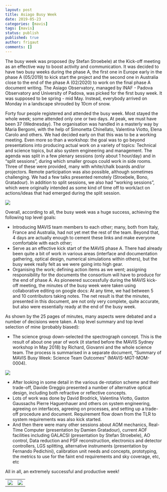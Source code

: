 ```yaml
---
layout: post
title: Asiago Busy Week
date: 2019-05-23
categories: [mavis]
tags: [mavis]
status: publish
published: true
author: frigaut
comments: []
---
```


The busy week was proposed (by Stefan Stroebele) at the Kick-off meeting as an effective way to boost activity and communication. It was decided to have two busy weeks during the phase A, the first one in Europe early in the phase A (05/2019) to kick start the project and the second one in Australia close to the end of the phase A (02/2020) to work on the final phase A document writing. The Asiago Observatory, managed by INAF - Padova Observatory and University of Padova, was picked for the first busy week. It was supposed to be spring - mid May. Instead, everybody arrived on Monday in a landscape shrouded by 10cm of snow.

Forty four people registered and attended the busy week. Most stayed the whole week; some attended only one or two days. At peak, we must have been 37 (Wednesday). The organisation was handled in a masterly way by Maria Bergomi, with the help of Simonetta Chinellato, Valentina Viotto, Elena Carolo and others. We had decided early on that this was to be a working meeting. Even more so than a workshop: the goal was to go beyond presentations into producing actual work on a variety of topics: Technical and science topics, but also system engineering and management. The agenda was split in a few plenary sessions (only about 1 hour/day) and in “split sessions”, during which smaller groups could work in side rooms. Three of these were provided, many with white/chalk boards and/or projectors. Remote participation was also possible, although sometimes challenging. We had a few talks presented remotely (Stroebele, Bono, Gratadour). In addition to split sessions, we also had “working sessions”, which were originally intended as some kind of time off to work/act on actions/ideas that had emerged during the split session. 

![]({{site.baseurl}}/assets/images/20190506_132503.jpg)

Overall, according to all, the busy week was a huge success, achieving the following top level goals:
  - Introducing MAVIS team members to each other; many, both from Italy, France and Australia, had not yet met the rest of the team. Beyond that, 4 days are actually enough to cement these links and make everyone comfortable with each other; 
  - Serve as an effective kick start of the MAVIS phase A. There had already been quite a bit of work in various areas (interface and documentation gathering, optical design, numerical simulations within others), but the busy week really felt as we were going into high gear.
  - Organising the work; defining action items as we went; assigning responsibility for the documents the consortium will have to produce for the end of phase A. As pioneered successfully during the MAVIS kick-off meeting, the minutes of the busy week were taken using collaborative editing on google docs: At any time, we had between 5 and 10 contributors taking notes. The net result is that the minutes, presented in this document, are not only very complete, quite accurate, but also were essentially ready at the end of the busy week. 

As shown by the 25 pages of minutes, many aspects were debated and a number of decisions were taken. A top level summary and top level selection of mine (probably biased):
  - The science group down-selected the spectrograph concept. This is the result of about one year of work (it started before the MAVIS Sydney workshop in May 2018) by Richard, Giovanni and the whole science team. The process is summarised in a separate document, “Summary of MAVIS Busy Week: Science Team Outcomes” (MAVIS-MGT-MOM-0004). 

  ![]({{site.baseurl}}/assets/images/20190509_153027-01.jpeg)

  - After looking in some detail in the various de-rotation scheme and their trade-off, Davide Greggio presented a number of alternative optical design, including both refractive or reflective concepts. 
  - Lots of work was done by David Brodrick, Valentina Viotto, Gaston Gaussachs Pierre Haguenhauer and others on system engineering, agreeing on interfaces, agreeing on processes, and setting up a trade-off procedure and document. Requirement flow down from the TLR to system requirements was also kick started.
  - And then there were many other sessions about AOM mechanics, Real-Time Computer (presentation by Damien Gratadour), current AOF facilities including GALACSI (presentation by Stefan Stroebele), AO control, Data reduction and PSF reconstruction, electronics and detector controllers, LGS splitting, alternative instruments (presentation by Fernando Pedichini), calibration unit needs and concepts, prototyping, the metrics to use for the faint end requirements and sky coverage, etc, etc

All in all, an extremely successful and productive week!

|  |  |
| --- | --- |
| ![]({{site.baseurl}}/assets/images/20190509_163259.jpg) | ![]({{site.baseurl}}/assets/images/20190509_105807.jpg) |



